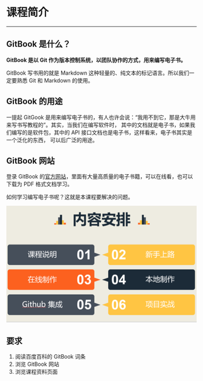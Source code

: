 # 课程简介

---

## GitBook 是什么？
  **GitBook 是以 Git 作为版本控制系统，以团队协作的方式，用来编写电子书。**
  
  GitBook 写书用的就是 Markdown 这种轻量的、纯文本的标记语言。所以我们一定要熟悉 Git 和 Markdown 的使用。

## GitBook 的用途
一提起 GitGook 是用来编写电子书的，有人也许会说：“我用不到它，那是大牛用来写书写教程的”。其实，当我们在编写软件时，
其中的文档就是电子书，如果我们编写的是软件包，其中的 API 接口文档也是电子书，这样看来，电子书其实是一个泛化的东西，
可以后广泛的用途。

## GitBook 网站
登录 GitBook 的[官方网站](https://www.gitbook.com/)，里面有大量高质量的电子书籍，可以在线看，也可以下载为 PDF 格式文档学习。

如何学习编写电子书呢？这就是本课程要解决的问题。

![](images/pic01.png)

## 要求
1. 阅读百度百科的 GitBook 词条
2. 浏览 GitBook 网站
3. 浏览课程资料页面